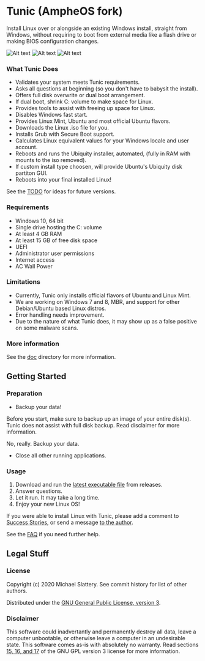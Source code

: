 # Tunic (AmpheOS fork)

Install Linux over or alongside an existing Windows install, straight from Windows,
without requiring to boot from external media like a flash drive or making BIOS configuration changes.

![Alt text](https://i.imgur.com/VOhRiGh.png) <!-- primary form -->
![Alt text](https://i.imgur.com/YNNt4HZ.png) <!-- dual boot form -->
![Alt text](https://i.imgur.com/9P8auhO.png) <!-- progress -->

### What Tunic Does

* Validates your system meets Tunic requirements.
* Asks all questions at beginning  (so you don't have to babysit the install).
* Offers full disk overwrite or dual boot arrangement.
* If dual boot, shrink C: volume to make space for Linux.
* Provides tools to assist with freeing up space for Linux.
* Disables Windows fast start.
* Provides Linux Mint, Ubuntu and most official Ubuntu flavors.
* Downloads the Linux .iso file for you.
* Installs Grub with Secure Boot support.
* Calculates Linux equivalent values for your Windows locale and user account.
* Reboots and runs the Ubiquity installer, automated, (fully in RAM with mounts to the iso removed).
* If custom install type choosen, will provide Ubuntu's Ubiquity disk partiton GUI.
* Reboots into your final installed Linux!

See the [TODO](doc/TODO.md) for ideas for future versions.

### Requirements

* Windows 10, 64 bit
* Single drive hosting the C: volume
* At least 4 GB RAM
* At least 15 GB of free disk space
* UEFI
* Administrator user permissions
* Internet access
* AC Wall Power

### Limitations

* Currently, Tunic only installs official flavors of Ubuntu and Linux Mint.
* We are working on Windows 7 and 8, MBR, and support for other Debian/Ubuntu based Linux distros.
* Error handling needs improvement.
* Due to the nature of what Tunic does, it may show up as a false positive on some malware scans.

### More information

See the [doc](doc) directory for more information.

## Getting Started

### Preparation

* Backup your data!

Before you start, make sure to backup up an image of your entire disk(s).
Tunic does not assist with full disk backup.
Read disclaimer for more information.

No, really.  Backup your data.

* Close all other running applications.

### Usage

1. Download and run the
[latest executable file](https://github.com/mikeslattery/tunic/releases/latest/download/tunic.exe)
from releases.
1. Answer questions.
1. Let it run.  It may take a long time.
1. Enjoy your new Linux OS!

If you were able to install Linux with Tunic, please
add a comment to [Success Stories](https://github.com/mikeslattery/tunic/issues/12),
or send a message [to the author](https://www.reddit.com/message/compose/?to=funbike).

See the [FAQ](doc/faq.md) if you need further help.

## Legal Stuff

### License

Copyright (c) 2020 Michael Slattery.  See commit history for list of other authors.

Distributed under the [GNU General Public License, version 3](https://www.gnu.org/licenses/gpl-3.0.html).

### Disclaimer

This software could inadvertantly and permanently destroy all data, leave a computer unbootable,
or otherwise leave a computer in an undesirable state.
This software comes as-is with absolutely no warranty.
Read sections [15, 16, and 17](https://www.gnu.org/licenses/gpl-3.0.html#section15)
of the GNU GPL version 3 license for more information.


